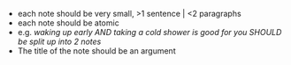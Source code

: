 - each note should be very small, >1 sentence | <2 paragraphs
- each note should be atomic 
- e.g. *waking up early AND taking a cold shower is good for you SHOULD be split up into 2 notes*
- The title of the note should be an argument 